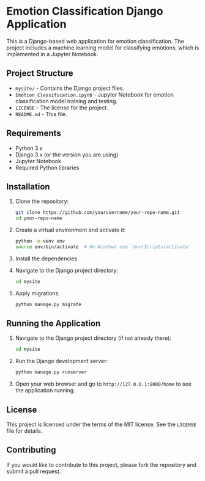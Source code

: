 # Emotion Classification Django Application

This is a Django-based web application for emotion classification. The project includes a machine learning model for classifying emotions, which is implemented in a Jupyter Notebook.

## Project Structure

- `mysite/` - Contains the Django project files.
- `Emotion Classification.ipynb` - Jupyter Notebook for emotion classification model training and testing.
- `LICENSE` - The license for the project.
- `README.md` - This file.

## Requirements

- Python 3.x
- Django 3.x (or the version you are using)
- Jupyter Notebook
- Required Python libraries

## Installation

1. Clone the repository:

    ```bash
    git clone https://github.com/yourusername/your-repo-name.git
    cd your-repo-name
    ```

2. Create a virtual environment and activate it:

    ```bash
    python -m venv env
    source env/bin/activate  # On Windows use `env\Scripts\activate`
    ```

3. Install the dependencies

4. Navigate to the Django project directory:

    ```bash
    cd mysite
    ```

5. Apply migrations:

    ```bash
    python manage.py migrate
    ```

## Running the Application

1. Navigate to the Django project directory (if not already there):

    ```bash
    cd mysite
    ```

2. Run the Django development server:

    ```bash
    python manage.py runserver
    ```

3. Open your web browser and go to `http://127.0.0.1:8000/home` to see the application running.

## License

This project is licensed under the terms of the MIT license. See the `LICENSE` file for details.

## Contributing

If you would like to contribute to this project, please fork the repository and submit a pull request.
